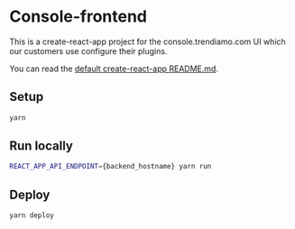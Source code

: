 # Console-frontend

This is a create-react-app project for the console.trendiamo.com UI which our customers use configure their plugins.

You can read the [default create-react-app README.md](https://github.com/facebook/create-react-app/blob/master/packages/react-scripts/template/README.md).

## Setup

```sh
yarn
```

## Run locally

```sh
REACT_APP_API_ENDPOINT={backend_hostname} yarn run
```

## Deploy

```
yarn deploy
```
